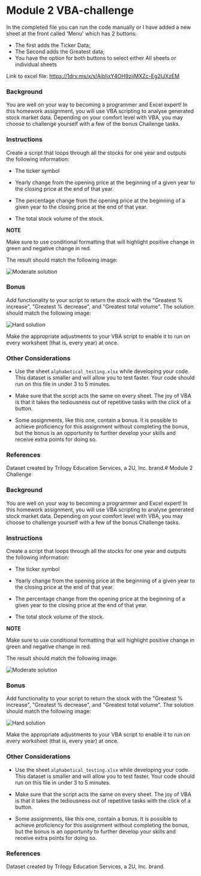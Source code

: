 # Module 2 VBA-challenge
In the completed file you can run the code manually or I have added a new sheet at the front called 'Menu' which has 2 buttons:
-   The first adds the Ticker Data;
-   The Second adds the Greatest data;
-   You have the option for both buttons to select either All sheets or individual sheets

Link to excel file: https://1drv.ms/x/s!AibIjxY4OH9zijMXZc-Eg2IJXzEM

### Background

You are well on your way to becoming a programmer and Excel expert! In this homework assignment, you will use VBA scripting to analyse generated stock market data. Depending on your comfort level with VBA, you may choose to challenge yourself with a few of the bonus Challenge tasks.



### Instructions

Create a script that loops through all the stocks for one year and outputs the following information:

-   The ticker symbol
    
-   Yearly change from the opening price at the beginning of a given year to the closing price at the end of that year.
    
-   The percentage change from the opening price at the beginning of a given year to the closing price at the end of that year.
    
-   The total stock volume of the stock.

**NOTE**

Make sure to use conditional formatting that will highlight positive change in green and negative change in red.

The result should match the following image:

![Moderate solution](https://static.bc-edx.com/data/dla-1-2/m2/lms/img/moderate_solution.jpg)

### Bonus

Add functionality to your script to return the stock with the "Greatest % increase", "Greatest % decrease", and "Greatest total volume". The solution should match the following image:

![Hard solution](https://static.bc-edx.com/data/dla-1-2/m2/lms/img/hard_solution.jpg)

Make the appropriate adjustments to your VBA script to enable it to run on every worksheet (that is, every year) at once.

### Other Considerations

-   Use the sheet  `alphabetical_testing.xlsx`  while developing your code. This dataset is smaller and will allow you to test faster. Your code should run on this file in under 3 to 5 minutes.
    
-   Make sure that the script acts the same on every sheet. The joy of VBA is that it takes the tediousness out of repetitive tasks with the click of a button.
    
-   Some assignments, like this one, contain a bonus. It is possible to achieve proficiency for this assignment without completing the bonus, but the bonus is an opportunity to further develop your skills and receive extra points for doing so.

### References

Dataset created by Trilogy Education Services, a 2U, Inc. brand.# Module 2 Challenge

### Background

You are well on your way to becoming a programmer and Excel expert! In this homework assignment, you will use VBA scripting to analyse generated stock market data. Depending on your comfort level with VBA, you may choose to challenge yourself with a few of the bonus Challenge tasks.



### Instructions

Create a script that loops through all the stocks for one year and outputs the following information:

-   The ticker symbol
    
-   Yearly change from the opening price at the beginning of a given year to the closing price at the end of that year.
    
-   The percentage change from the opening price at the beginning of a given year to the closing price at the end of that year.
    
-   The total stock volume of the stock.

**NOTE**

Make sure to use conditional formatting that will highlight positive change in green and negative change in red.

The result should match the following image:

![Moderate solution](https://static.bc-edx.com/data/dla-1-2/m2/lms/img/moderate_solution.jpg)

### Bonus

Add functionality to your script to return the stock with the "Greatest % increase", "Greatest % decrease", and "Greatest total volume". The solution should match the following image:

![Hard solution](https://static.bc-edx.com/data/dla-1-2/m2/lms/img/hard_solution.jpg)

Make the appropriate adjustments to your VBA script to enable it to run on every worksheet (that is, every year) at once.

### Other Considerations

-   Use the sheet  `alphabetical_testing.xlsx`  while developing your code. This dataset is smaller and will allow you to test faster. Your code should run on this file in under 3 to 5 minutes.
    
-   Make sure that the script acts the same on every sheet. The joy of VBA is that it takes the tediousness out of repetitive tasks with the click of a button.
    
-   Some assignments, like this one, contain a bonus. It is possible to achieve proficiency for this assignment without completing the bonus, but the bonus is an opportunity to further develop your skills and receive extra points for doing so.

### References

Dataset created by Trilogy Education Services, a 2U, Inc. brand.
